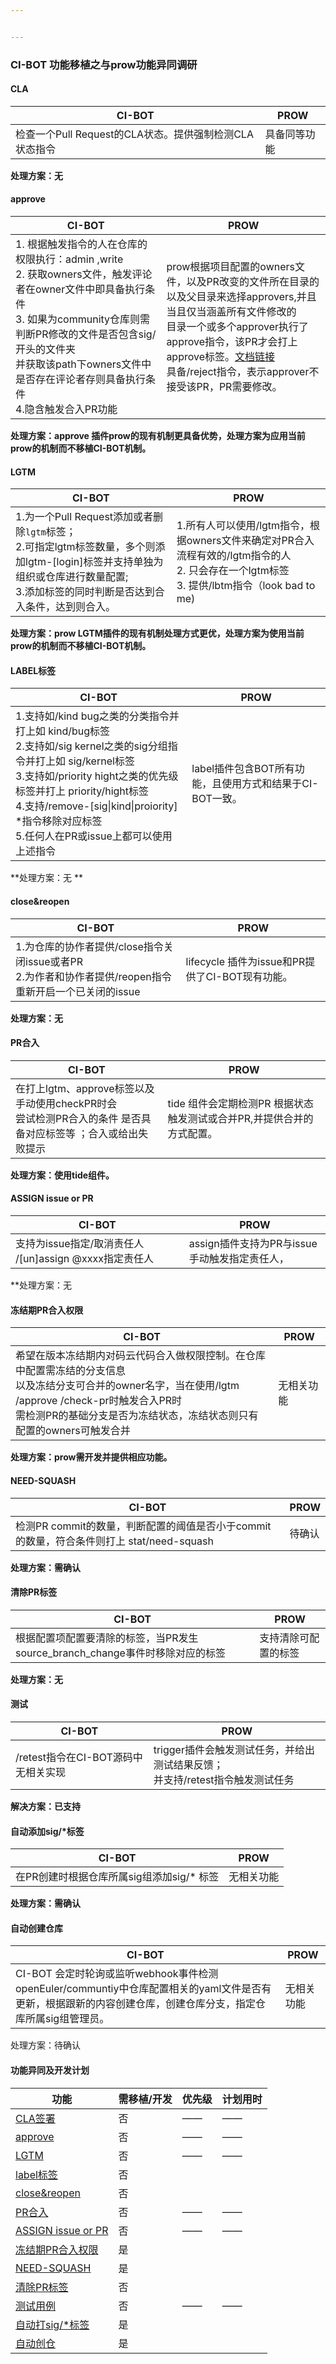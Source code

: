 ```yaml
---


---
```


<h3 id="ci-bot-功能移植之与prow功能异同调研">CI-BOT 功能移植之与prow功能异同调研</h3>
<h4 id="cla-a-idcla-">CLA <a id="cla"></a></h4><a id="cla">

<table>
<thead>
<tr>
<th>CI-BOT</th>
<th>PROW</th>
</tr>
</thead>
<tbody>
<tr>
<td>检查一个Pull Request的CLA状态。提供强制检测CLA状态指令</td>
<td>具备同等功能</td>
</tr>
</tbody>
</table><p><strong>处理方案：无</strong></p>
</a><h4 id="approve-a-idapprove"><a id="cla">approve </a><a id="approve"></a></h4><a id="approve">

<table>
<thead>
<tr>
<th>CI-BOT</th>
<th>PROW</th>
</tr>
</thead>
<tbody>
<tr>
<td>1. 根据触发指令的人在仓库的权限执行：admin ,write<br>2. 获取owners文件，触发评论者在owner文件中即具备执行条件<br>3. 如果为community仓库则需判断PR修改的文件是否包含sig/开头的文件夹 <br>并获取该path下owners文件中是否存在评论者存则具备执行条件<br>4.隐含触发合入PR功能</td>
<td>prow根据项目配置的owners文件，以及PR改变的文件所在目录的<br>以及父目录来选择approvers,并且当且仅当涵盖所有文件修改的<br>目录一个或多个approver执行了approve指令，该PR才会打上approve标签。<a href="https://github.com/kubernetes/test-infra/blob/master/prow/plugins/approve/approvers/README.md">文档链接</a><br>具备/reject指令，表示approver不接受该PR，PR需要修改。</td>
</tr>
</tbody>
</table><p><strong>处理方案：approve 插件prow的现有机制更具备优势，处理方案为应用当前prow的机制而不移植CI-BOT机制。</strong></p>
</a><h4 id="lgtm-a-idlgtm"><a id="approve">LGTM </a><a id="lgtm"></a></h4><a id="lgtm">

<table>
<thead>
<tr>
<th>CI-BOT</th>
<th>PROW</th>
</tr>
</thead>
<tbody>
<tr>
<td>1.为一个Pull Request添加或者删除<code>lgtm</code>标签；<br>2.可指定lgtm标签数量，多个则添加lgtm-[login]标签并支持单独为组织或仓库进行数量配置;<br>3.添加标签的同时判断是否达到合入条件，达到则合入。</td>
<td>1.所有人可以使用/lgtm指令，根据owners文件来确定对PR合入流程有效的/lgtm指令的人<br>2. 只会存在一个lgtm标签<br>3. 提供/lbtm指令（look bad to me)<br></td>
</tr>
</tbody>
</table><p><strong>处理方案：prow LGTM插件的现有机制处理方式更优，处理方案为使用当前prow的机制而不移植CI-BOT机制。</strong></p>
</a><h4 id="label标签-a-id-label-"><a id="lgtm">LABEL标签 </a><a id="label"></a></h4><a id="label">

<table>
<thead>
<tr>
<th>CI-BOT</th>
<th>PROW</th>
</tr>
</thead>
<tbody>
<tr>
<td>1.支持如/kind bug之类的分类指令并打上如 kind/bug标签<br>2.支持如/sig kernel之类的sig分组指令并打上如 sig/kernel标签<br>3.支持如/priority hight之类的优先级标签并打上 priority/hight标签<br>4.支持/remove-[sig|kind|proiority] *指令移除对应标签<br>5.任何人在PR或issue上都可以使用上述指令</td>
<td>label插件包含BOT所有功能，且使用方式和结果于CI-BOT一致。</td>
</tr>
</tbody>
</table><p>**处理方案：无 **</p>
</a><h4 id="closereopen-a-idclose_reopen"><a id="label">close&amp;reopen </a><a id="close_reopen"></a></h4><a id="close_reopen">

<table>
<thead>
<tr>
<th>CI-BOT</th>
<th>PROW</th>
</tr>
</thead>
<tbody>
<tr>
<td>1.为仓库的协作者提供/close指令关闭issue或者PR<br>2.为作者和协作者提供/reopen指令重新开启一个已关闭的issue</td>
<td>lifecycle 插件为issue和PR提供了CI-BOT现有功能。</td>
</tr>
</tbody>
</table><p><strong>处理方案：无</strong></p>
</a><h4 id="pr合入-a-id-pr_merge-"><a id="close_reopen">PR合入 </a><a id="pr_merge"></a></h4><a id="pr_merge">

<table>
<thead>
<tr>
<th>CI-BOT</th>
<th>PROW</th>
</tr>
</thead>
<tbody>
<tr>
<td>在打上lgtm、approve标签以及手动使用checkPR时会<br>尝试检测PR合入的条件 是否具备对应标签等 ；合入或给出失败提示</td>
<td>tide 组件会定期检测PR 根据状态触发测试或合并PR,并提供合并的方式配置。</td>
</tr>
</tbody>
</table><p><strong>处理方案：使用tide组件。</strong></p>
</a><h4 id="assign-issue-or-pr-a-id-assign"><a id="pr_merge">ASSIGN issue or PR </a><a id="assign"></a></h4><a id="assign">

<table>
<thead>
<tr>
<th>CI-BOT</th>
<th>PROW</th>
</tr>
</thead>
<tbody>
<tr>
<td>支持为issue指定/取消责任人 /[un]assign @xxxx指定责任人</td>
<td>assign插件支持为PR与issue手动触发指定责任人，</td>
</tr>
</tbody>
</table><p>**处理方案：无</p>
</a><h4 id="冻结期pr合入权限-a-idcontrol_merge_pr"><a id="assign">冻结期PR合入权限 </a><a id="control_merge_pr"></a></h4><a id="control_merge_pr">

<table>
<thead>
<tr>
<th>CI-BOT</th>
<th>PROW</th>
</tr>
</thead>
<tbody>
<tr>
<td>希望在版本冻结期内对码云代码合入做权限控制。在仓库中配置需冻结的分支信息<br>以及冻结分支可合并的owner名字，当在使用/lgtm /approve /check-pr时触发合入PR时<br>需检测PR的基础分支是否为冻结状态，冻结状态则只有配置的owners可触发合并</td>
<td>无相关功能</td>
</tr>
</tbody>
</table><p><strong>处理方案：prow需开发并提供相应功能。</strong></p>
</a><h4 id="need-squash-a-idrebase"><a id="control_merge_pr">NEED-SQUASH </a><a id="rebase"></a></h4><a id="rebase">

<table>
<thead>
<tr>
<th>CI-BOT</th>
<th>PROW</th>
</tr>
</thead>
<tbody>
<tr>
<td>检测PR commit的数量，判断配置的阈值是否小于commit的数量，符合条件则打上 stat/need-squash</td>
<td>待确认</td>
</tr>
</tbody>
</table><p><strong>处理方案：需确认</strong></p>
</a><h4 id="清除pr标签-a-id-clear_label"><a id="rebase">清除PR标签 </a><a id="clear_label"></a></h4><a id="clear_label">

<table>
<thead>
<tr>
<th>CI-BOT</th>
<th>PROW</th>
</tr>
</thead>
<tbody>
<tr>
<td>根据配置项配置要清除的标签，当PR发生source_branch_change事件时移除对应的标签</td>
<td>支持清除可配置的标签</td>
</tr>
</tbody>
</table><p><strong>处理方案：无</strong></p>
</a><h4 id="测试-a-id-retest-"><a id="clear_label">测试 </a><a id="retest"></a></h4><a id="retest">

<table>
<thead>
<tr>
<th>CI-BOT</th>
<th>PROW</th>
</tr>
</thead>
<tbody>
<tr>
<td>/retest指令在CI-BOT源码中无相关实现</td>
<td>trigger插件会触发测试任务，并给出测试结果反馈；<br>并支持/retest指令触发测试任务</td>
</tr>
</tbody>
</table><p><strong>解决方案：已支持</strong></p>
</a><h4 id="自动添加sig标签-a-idauto_sig"><a id="retest">自动添加sig/*标签 </a><a id="auto_sig"></a></h4><a id="auto_sig">

<table>
<thead>
<tr>
<th>CI-BOT</th>
<th>PROW</th>
</tr>
</thead>
<tbody>
<tr>
<td>在PR创建时根据仓库所属sig组添加sig/* 标签</td>
<td>无相关功能</td>
</tr>
</tbody>
</table><p><strong>处理方案：需确认</strong></p>
</a><h4 id="自动创建仓库-a-idrepohandle"><a id="auto_sig">自动创建仓库 </a><a id="repohandle"></a></h4><a id="repohandle">

<table>
<thead>
<tr>
<th>CI-BOT</th>
<th>PROW</th>
</tr>
</thead>
<tbody>
<tr>
<td>CI-BOT 会定时轮询或监听webhook事件检测openEuler/communtiy中仓库配置相关的yaml文件是否有更新，根据跟新的内容创建仓库，创建仓库分支，指定仓库所属sig组管理员。</td>
<td>无相关功能</td>
</tr>
</tbody>
</table><p>处理方案：待确认</p>
<h4 id="功能异同及开发计划">功能异同及开发计划</h4>

<table>
<thead>
<tr>
<th>功能</th>
<th>需移植/开发</th>
<th>优先级</th>
<th>计划用时</th>
</tr>
</thead>
<tbody>
<tr>
<td><a href="#cla">CLA签署</a></td>
<td>否</td>
<td>——</td>
<td>——</td>
</tr>
<tr>
<td><a href="#approve">approve</a></td>
<td>否</td>
<td>——</td>
<td>——</td>
</tr>
<tr>
<td><a href="#lgtm">LGTM</a></td>
<td>否</td>
<td>——</td>
<td>——</td>
</tr>
<tr>
<td><a href="#label">label标签</a></td>
<td>否</td>
<td></td>
<td></td>
</tr>
<tr>
<td><a href="#close_reopen">close&amp;reopen</a></td>
<td>否</td>
<td></td>
<td></td>
</tr>
<tr>
<td><a href="#pr_merge">PR合入</a></td>
<td>否</td>
<td>——</td>
<td>——</td>
</tr>
<tr>
<td><a href="#assign">ASSIGN issue or PR</a></td>
<td>否</td>
<td>——</td>
<td>——</td>
</tr>
<tr>
<td><a href="#control_merge_pr">冻结期PR合入权限</a></td>
<td>是</td>
<td></td>
<td></td>
</tr>
<tr>
<td><a href="#rebase">NEED-SQUASH</a></td>
<td>是</td>
<td></td>
<td></td>
</tr>
<tr>
<td><a href="#clear_label">清除PR标签</a></td>
<td>否</td>
<td></td>
<td></td>
</tr>
<tr>
<td><a href="#retest">测试用例</a></td>
<td>否</td>
<td>——</td>
<td>——</td>
</tr>
<tr>
<td><a href="#auto_sig">自动打sig/*标签</a></td>
<td>是</td>
<td></td>
<td></td>
</tr>
<tr>
<td><a href="#repohandle">自动创仓</a></td>
<td>是</td>
<td></td>
<td></td>
</tr>
</tbody>
</table></a>
